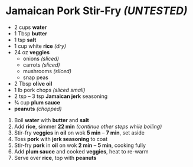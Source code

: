 # Jamaican Pork Stir-Fry *(UNTESTED)*

* 2 cups **water**
* 1 Tbsp **butter**
* 1 tsp **salt**
* 1 cup white **rice** *(dry)*
* 24 oz **veggies**
  * onions *(sliced)*
  * carrots *(sliced)*
  * mushrooms *(sliced)*
  * snap peas
* 2 Tbsp **olive oil**
* 1 lb pork chops *(sliced small)*
* 2 tsp – 3 tsp **Jamaican jerk** seasoning
* 3⁄4 cup **plum sauce**
* **peanuts** *(chopped)*

1. Boil **water** with **butter** and **salt**
1. Add **rice**, simmer **22 min** *(continue other steps while boiling)*
1. Stir-fry **veggies** in **oil** on wok **5 min** – **7 min**, set aside
1. Toss **pork** with **jerk seasoning** to coat
1. Stir-fry **pork** in **oil** on wok **2 min** – **5 min**, cooking fully
1. Add **plum sauce** and cooked **veggies**, heat to re-warm
1. Serve over **rice**, top with **peanuts**
